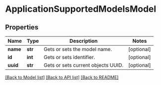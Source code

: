 # ApplicationSupportedModelsModel

## Properties
Name | Type | Description | Notes
------------ | ------------- | ------------- | -------------
**name** | **str** | Gets or sets the model name. | [optional] 
**id** | **int** | Gets or sets identifier. | [optional] 
**uuid** | **str** | Gets or sets current objects UUID. | [optional] 

[[Back to Model list]](../README.md#documentation-for-models) [[Back to API list]](../README.md#documentation-for-api-endpoints) [[Back to README]](../README.md)


